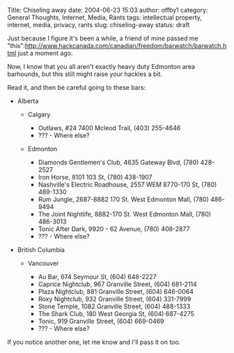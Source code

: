 Title: Chiseling away
date: 2004-06-23 15:03
author: offby1
category: General Thoughts, Internet, Media, Rants
tags: intellectual property, internet, media, privacy, rants
slug: chiseling-away
status: draft

Just because I figure it's been a while, a friend of mine passed me "this":http://www.hackcanada.com/canadian/freedom/barwatch/barwatch.html just a moment ago.

Now, I know that you all aren't exactly heavy duty Edmonton area barhounds, but this still might raise your hackles a bit.

Read it, and then be careful going to these bars:

<ul>
<li>

Alberta

</li>
<ul>
<li>

Calgary

</li>

- Outlaws, #24 7400 Mcleod Trail, (403) 255-4646
- ??? - Where else?

<li>

Edmonton

</li>

- Diamonds Gentlemen's Club, 4635 Gateway Blvd, (780) 428-2527
- Iron Horse, 8101 103 St, (780) 438-1907
- Nashville's Electric Roadhouse, 2557 WEM 8770-170 St, (780) 489-1330
- Rum Jungle, 2687-8882 170 St. West Edmonton Mall, (780) 486-9494
- The Joint Nightlife, 8882-170 St. West Edmonton Mall, (780) 486-3013
- Tonic After Dark, 9920 - 62 Avenue, (780) 408-2877
- ??? - Where else?

</ul>
<li>

British Columbia

</li>
<ul>
<li>

Vancouver

</li>

- Au Bar, 674 Seymour St, (604) 648-2227
- Caprice Nightclub, 967 Granville Street, (604) 681-2114
- Plaza Nightclub, 881 Granville Street, (604) 646-0064
- Roxy Nightclub, 932 Granville Street, (604) 331-7999
- Stone Temple, 1082 Granville Street, (604) 488-1333
- The Shark Club, 180 West Georgia St, (604) 687-4275
- Tonic, 919 Granville Street, (604) 669-0469
- ??? - Where else?

</ul>
</ul>

If you notice another one, let me know and I'll pass it on too.
